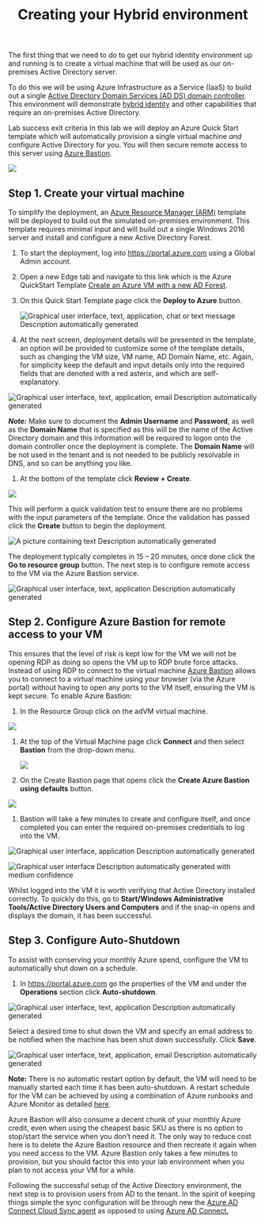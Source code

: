 ﻿---
id: hybriddeploy
title: Creating your Hybrid environment 
description: Set up Active Directory and Connect/Cloud sync
sidebar_label: Hybrid Deployment
slug: /hybriddeploy
---



The first thing that we need to do to get our hybrid identity environment up and running is to create a virtual machine that will be used as our on-premises Active Directory server. 

To do this we will be using Azure Infrastructure as a Service (IaaS) to build out a single [Active Directory Domain Services (AD DS) domain controller](https://docs.microsoft.com/en-us/windows-server/identity/ad-ds/get-started/virtual-dc/active-directory-domain-services-overview). This environment will demonstrate [hybrid identity](https://docs.microsoft.com/en-us/azure/active-directory/hybrid/whatis-hybrid-identity) and other capabilities that require an on-premises Active Directory.

Lab success exit criteria
In this lab we will deploy an Azure Quick Start template which will automatically provision a single virtual machine *and* configure Active Directory for you. You will then secure remote access to this server using [Azure Bastion](https://learn.microsoft.com/en-us/training/modules/connect-vm-with-azure-bastion/2-what-is-azure-bastion).

![](img/hybriddeploy.001.png)

## Step 1. Create your virtual machine
To simplify the deployment, an [Azure Resource Manager (ARM)](https://docs.microsoft.com/en-us/azure/azure-resource-manager/management/overview) template will be deployed to build out the simulated on-premises environment. This template requires minimal input and will build out a single Windows 2016 server and install and configure a new Active Directory Forest. 

1. To start the deployment, log into <https://portal.azure.com> using a Global Admin account.
1. Open a new Edge tab and navigate to this link which is the Azure QuickStart Template [Create an Azure VM with a new AD Forest](https://github.com/Azure/azure-quickstart-templates/tree/master/application-workloads/active-directory/active-directory-new-domain). 
1. On this Quick Start Template page click the **Deploy to Azure** button.

   ![Graphical user interface, text, application, chat or text message Description automatically generated](img/hybriddeploy.002.png)
1. At the next screen, deployment details will be presented in the template, an option will be provided to customize some of the template details, such as changing the VM size, VM name, AD Domain Name, etc. Again, for simplicity keep the default and input details only into the required fields that are denoted with a red asterix, and which are self-explanatory. 

![Graphical user interface, text, application, email Description automatically generated](img/hybriddeploy.003.png)

***Note:*** Make sure to document the **Admin Username** and **Password**, as well as the **Domain Name** that is specified as this will be the name of the Active Directory domain and this information will be required to logon onto the domain controller once the deployment is complete. The **Domain Name** will be not used in the tenant and is not needed to be publicly resolvable in DNS, and so can be anything you like.

1. At the bottom of the template click **Review + Create**.

![](img/hybriddeploy.004.png)

This will perform a quick validation test to ensure there are no problems with the input parameters of the template. Once the validation has passed click the **Create** button to begin the deployment.

![A picture containing text Description automatically generated](img/hybriddeploy.005.png)

The deployment typically completes in 15 – 20 minutes, once done click the **Go to resource group** button. The next step is to configure remote access to the VM via the Azure Bastion service.

![Graphical user interface, text, application Description automatically generated](img/hybriddeploy.006.png)


## Step 2. Configure Azure Bastion for remote access to your VM
This ensures that the level of risk is kept low for the VM we will not be opening RDP as doing so opens the VM  up to RDP brute force attacks. Instead of using RDP to connect to the virtual machine [Azure Bastion](https://docs.microsoft.com/en-us/azure/bastion/bastion-overview) allows you to connect to a virtual machine using your browser (via the Azure portal) without having to open any ports to the VM itself, ensuring the VM is kept secure. To enable Azure Bastion:

1. In the Resource Group click on the adVM  virtual machine.

![](img/hybriddeploy.007.png)

1. At the top of the Virtual Machine page click **Connect** and then select **Bastion** from the drop-down menu.

   ![](img/hybriddeploy.008.png)

1. On the Create Bastion page that opens click the **Create Azure Bastion using defaults** button.

![](img/hybriddeploy.009.png)


1. Bastion will take a few minutes to create and configure itself, and once completed you can enter the required on-premises credentials to log into the VM.

![Graphical user interface, application Description automatically generated](img/hybriddeploy.010.png)

![Graphical user interface Description automatically generated with medium confidence](img/hybriddeploy.011.png)

Whilst logged into the VM it is worth verifying that Active Directory installed correctly. To quickly do this, go to **Start/Windows Administrative Tools/Active Directory Users and Computers** and if the snap-in opens and displays the domain, it has been successful.








## Step 3. Configure Auto-Shutdown
To assist with conserving your monthly Azure spend, configure the VM to automatically shut down on a schedule.

1. In <https://portal.azure.com> go the properties of the VM and under the **Operations** section click **Auto-shutdown**. 

![Graphical user interface, text, application Description automatically generated](img/hybriddeploy.012.png)

Select a desired time to shut down the VM and specify an email address to be notified when the machine has been shut down successfully. Click **Save**.

![Graphical user interface, text, application, email Description automatically generated](img/hybriddeploy.013.png)

**Note:** There is no automatic restart option by default, the VM will need to be manually started each time it has been auto-shutdown. A restart schedule for the VM can be achieved by using a combination of Azure runbooks and Azure Monitor as detailed [here](https://docs.microsoft.com/en-us/azure/automation/automation-solution-vm-management).

Azure Bastion will also consume a decent chunk of your monthly Azure credit, even when using the cheapest basic SKU as there is no option to stop/start the service when you don’t need it. The only way to reduce cost here is to delete the Azure Bastion resource and then recreate it again when you need access to the VM. Azure Bastion only takes a few minutes to provision, but you should factor this into your lab environment when you plan to not access your VM for a while.

Following the successful setup of the Active Directory environment, the next step is to provision users from AD to the tenant. In the spirit of keeping things simple the sync configuration will be through new the [Azure AD Connect Cloud Sync agent](https://docs.microsoft.com/en-us/azure/active-directory/cloud-sync/what-is-cloud-sync) as opposed to using [Azure AD Connect.](https://docs.microsoft.com/en-us/azure/active-directory/hybrid/how-to-connect-install-express) 
